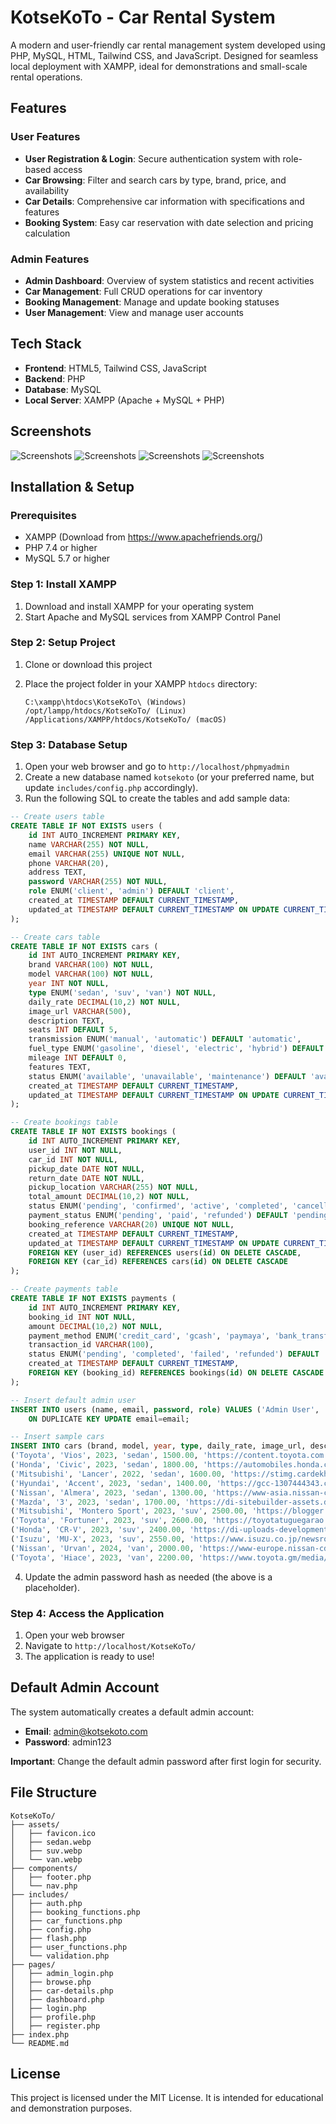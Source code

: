 # KotseKoTo - Car Rental System

A modern and user-friendly car rental management system developed using PHP, MySQL, HTML, Tailwind CSS, and JavaScript. Designed for seamless local deployment with XAMPP, ideal for demonstrations and small-scale rental operations.

## Features

### User Features
- **User Registration & Login**: Secure authentication system with role-based access
- **Car Browsing**: Filter and search cars by type, brand, price, and availability
- **Car Details**: Comprehensive car information with specifications and features
- **Booking System**: Easy car reservation with date selection and pricing calculation

### Admin Features
- **Admin Dashboard**: Overview of system statistics and recent activities
- **Car Management**: Full CRUD operations for car inventory
- **Booking Management**: Manage and update booking statuses
- **User Management**: View and manage user accounts

## Tech Stack

- **Frontend**: HTML5, Tailwind CSS, JavaScript
- **Backend**: PHP
- **Database**: MySQL
- **Local Server**: XAMPP (Apache + MySQL + PHP)

## Screenshots

![Screenshots](/assets/screenshot-1.png)
![Screenshots](/assets/screenshot-2.png)
![Screenshots](/assets/screenshot-3.png)
![Screenshots](/assets/screenshot-4.png)

## Installation & Setup

### Prerequisites
- XAMPP (Download from https://www.apachefriends.org/)
- PHP 7.4 or higher
- MySQL 5.7 or higher

### Step 1: Install XAMPP
1. Download and install XAMPP for your operating system
2. Start Apache and MySQL services from XAMPP Control Panel

### Step 2: Setup Project
1. Clone or download this project
2. Place the project folder in your XAMPP `htdocs` directory:

   ```
   C:\xampp\htdocs\KotseKoTo\ (Windows)
   /opt/lampp/htdocs/KotseKoTo/ (Linux)
   /Applications/XAMPP/htdocs/KotseKoTo/ (macOS)
   ```

### Step 3: Database Setup
1. Open your web browser and go to `http://localhost/phpmyadmin`
2. Create a new database named `kotsekoto` (or your preferred name, but update `includes/config.php` accordingly).
3. Run the following SQL to create the tables and add sample data:

```sql
-- Create users table
CREATE TABLE IF NOT EXISTS users (
    id INT AUTO_INCREMENT PRIMARY KEY,
    name VARCHAR(255) NOT NULL,
    email VARCHAR(255) UNIQUE NOT NULL,
    phone VARCHAR(20),
    address TEXT,
    password VARCHAR(255) NOT NULL,
    role ENUM('client', 'admin') DEFAULT 'client',
    created_at TIMESTAMP DEFAULT CURRENT_TIMESTAMP,
    updated_at TIMESTAMP DEFAULT CURRENT_TIMESTAMP ON UPDATE CURRENT_TIMESTAMP
);

-- Create cars table
CREATE TABLE IF NOT EXISTS cars (
    id INT AUTO_INCREMENT PRIMARY KEY,
    brand VARCHAR(100) NOT NULL,
    model VARCHAR(100) NOT NULL,
    year INT NOT NULL,
    type ENUM('sedan', 'suv', 'van') NOT NULL,
    daily_rate DECIMAL(10,2) NOT NULL,
    image_url VARCHAR(500),
    description TEXT,
    seats INT DEFAULT 5,
    transmission ENUM('manual', 'automatic') DEFAULT 'automatic',
    fuel_type ENUM('gasoline', 'diesel', 'electric', 'hybrid') DEFAULT 'gasoline',
    mileage INT DEFAULT 0,
    features TEXT,
    status ENUM('available', 'unavailable', 'maintenance') DEFAULT 'available',
    created_at TIMESTAMP DEFAULT CURRENT_TIMESTAMP,
    updated_at TIMESTAMP DEFAULT CURRENT_TIMESTAMP ON UPDATE CURRENT_TIMESTAMP
);

-- Create bookings table
CREATE TABLE IF NOT EXISTS bookings (
    id INT AUTO_INCREMENT PRIMARY KEY,
    user_id INT NOT NULL,
    car_id INT NOT NULL,
    pickup_date DATE NOT NULL,
    return_date DATE NOT NULL,
    pickup_location VARCHAR(255) NOT NULL,
    total_amount DECIMAL(10,2) NOT NULL,
    status ENUM('pending', 'confirmed', 'active', 'completed', 'cancelled') DEFAULT 'pending',
    payment_status ENUM('pending', 'paid', 'refunded') DEFAULT 'pending',
    booking_reference VARCHAR(20) UNIQUE NOT NULL,
    created_at TIMESTAMP DEFAULT CURRENT_TIMESTAMP,
    updated_at TIMESTAMP DEFAULT CURRENT_TIMESTAMP ON UPDATE CURRENT_TIMESTAMP,
    FOREIGN KEY (user_id) REFERENCES users(id) ON DELETE CASCADE,
    FOREIGN KEY (car_id) REFERENCES cars(id) ON DELETE CASCADE
);

-- Create payments table
CREATE TABLE IF NOT EXISTS payments (
    id INT AUTO_INCREMENT PRIMARY KEY,
    booking_id INT NOT NULL,
    amount DECIMAL(10,2) NOT NULL,
    payment_method ENUM('credit_card', 'gcash', 'paymaya', 'bank_transfer') NOT NULL,
    transaction_id VARCHAR(100),
    status ENUM('pending', 'completed', 'failed', 'refunded') DEFAULT 'completed',
    created_at TIMESTAMP DEFAULT CURRENT_TIMESTAMP,
    FOREIGN KEY (booking_id) REFERENCES bookings(id) ON DELETE CASCADE
);

-- Insert default admin user
INSERT INTO users (name, email, password, role) VALUES ('Admin User', 'admin@kotsekoto.com', '$2y$10$REPLACE_WITH_HASHED_PASSWORD', 'admin')
    ON DUPLICATE KEY UPDATE email=email;

-- Insert sample cars
INSERT INTO cars (brand, model, year, type, daily_rate, image_url, description, seats, transmission, fuel_type, mileage, features) VALUES
('Toyota', 'Vios', 2023, 'sedan', 1500.00, 'https://content.toyota.com.ph/uploads/articles/251/003_251_1615361615860_000.png', 'A reliable and fuel-efficient sedan, perfect for city driving.', 5, 'automatic', 'gasoline', 12000, 'Bluetooth, Backup Camera, Power Windows, ABS, Airbags'),
('Honda', 'Civic', 2023, 'sedan', 1800.00, 'https://automobiles.honda.com/-/media/Honda-Automobiles/Vehicles/2026/civic-sedan/non-VLP/10-Family/MY26_Civic_Family_Card_Jelly_Hybrid_2x.jpg?sc_lang=en', 'Sporty design and advanced features for a comfortable ride.', 5, 'automatic', 'gasoline', 9000, 'Bluetooth, Cruise Control, Power Windows, ABS, Airbags'),
('Mitsubishi', 'Lancer', 2022, 'sedan', 1600.00, 'https://stimg.cardekho.com/images/carexteriorimages/930x620/Mitsubishi/Mitsubishi-Lancer/3379/1544677323023/front-left-side-47.jpg', 'Classic sedan with a reputation for durability and performance.', 5, 'automatic', 'gasoline', 15000, 'Bluetooth, Power Windows, ABS, Airbags'),
('Hyundai', 'Accent', 2023, 'sedan', 1400.00, 'https://gcc-1307444343.cos.accelerate.myqcloud.com/cc/modelImage/20241217144656_Accent.png', 'Compact and efficient, ideal for daily commutes.', 5, 'automatic', 'gasoline', 8000, 'Bluetooth, Power Windows, ABS, Airbags'),
('Nissan', 'Almera', 2023, 'sedan', 1300.00, 'https://www-asia.nissan-cdn.net/content/dam/Nissan/th/vehicles/VLP/almera-my23/new/spec/vl-spec.jpg', 'Affordable sedan with spacious interior and modern features.', 5, 'automatic', 'gasoline', 7000, 'Bluetooth, Power Windows, ABS, Airbags'),
('Mazda', '3', 2023, 'sedan', 1700.00, 'https://di-sitebuilder-assets.dealerinspire.com/Mazda/model-pages/2024/Mazda3+Sedan/trim-25-s.png', 'Stylish and fun-to-drive sedan with premium features.', 5, 'automatic', 'gasoline', 6000, 'Bluetooth, Backup Camera, Power Windows, ABS, Airbags, Sunroof'),
('Mitsubishi', 'Montero Sport', 2023, 'suv', 2500.00, 'https://blogger.googleusercontent.com/img/b/R29vZ2xl/AVvXsEjKWZelz-PSKSWe19Ls8x7cvisCcZ-a0G0POtErE52eORCAovmcVQ-lEwWOkbfPEehKSyR-wh2d6N1_4mPAkRrzMy8o6KiQiX7fsQshmBm9cF8QL-dIqQv-UEAXNe3tquwehcAEevgkjQY/s1600/pajero-gl-compress.png', 'Powerful SUV with off-road capabilities and spacious cabin.', 7, 'automatic', 'diesel', 10000, 'Bluetooth, Backup Camera, Power Windows, ABS, Airbags, GPS'),
('Toyota', 'Fortuner', 2023, 'suv', 2600.00, 'https://toyotatuguegarao.com.ph/wp-content/uploads/2024/06/Super-White-II-1.webp', 'Rugged and reliable SUV, perfect for family adventures.', 7, 'automatic', 'diesel', 9000, 'Bluetooth, Backup Camera, Power Windows, ABS, Airbags, GPS'),
('Honda', 'CR-V', 2023, 'suv', 2400.00, 'https://di-uploads-development.dealerinspire.com/bommaritohonda/uploads/2021/03/2021-CR-V-Touring.png', 'Comfortable and efficient SUV with advanced safety features.', 7, 'automatic', 'diesel', 8000, 'Bluetooth, Backup Camera, Power Windows, ABS, Airbags, Lane Assist'),
('Isuzu', 'MU-X', 2023, 'suv', 2550.00, 'https://www.isuzu.co.jp/newsroom/assets/img/20240612_1_im01.png', 'Durable SUV with strong performance and ample space.', 7, 'automatic', 'diesel', 11000, 'Bluetooth, Backup Camera, Power Windows, ABS, Airbags, Hill Start Assist'),
('Nissan', 'Urvan', 2024, 'van', 2000.00, 'https://www-europe.nissan-cdn.net/content/dam/Nissan/nissan_middle_east/vehicles/urvan/configurator/URVAN-2.5-MT-13S-4DR-Microbus-H-R-EX.jpg', 'Multi-purpose van with flexible seating and ample cargo space.', 8, 'automatic', 'diesel', 12000, 'Bluetooth, Backup Camera, Power Windows, ABS, Airbags, USB Charging'),
('Toyota', 'Hiace', 2023, 'van', 2200.00, 'https://www.toyota.gm/media/gamme/modeles/images/30d27f192f2033c2d75991c539c65eaf.png', 'Reliable van with spacious interior, ideal for both family and business use.', 12, 'manual', 'diesel', 15000, 'Bluetooth, Backup Camera, Power Windows, ABS, Airbags, USB Charging, Navigation System');
```

4. Update the admin password hash as needed (the above is a placeholder).

### Step 4: Access the Application
1. Open your web browser
2. Navigate to `http://localhost/KotseKoTo/`
3. The application is ready to use!

## Default Admin Account

The system automatically creates a default admin account:

- **Email**: admin@kotsekoto.com
- **Password**: admin123

**Important**: Change the default admin password after first login for security.

## File Structure

```
KotseKoTo/
├── assets/
│   ├── favicon.ico
│   ├── sedan.webp
│   ├── suv.webp
│   └── van.webp
├── components/
│   ├── footer.php
│   └── nav.php
├── includes/
│   ├── auth.php
│   ├── booking_functions.php
│   ├── car_functions.php
│   ├── config.php
│   ├── flash.php
│   ├── user_functions.php
│   └── validation.php
├── pages/
│   ├── admin_login.php
│   ├── browse.php
│   ├── car-details.php
│   ├── dashboard.php
│   ├── login.php
│   ├── profile.php
│   ├── register.php
├── index.php
└── README.md
```

## License

This project is licensed under the MIT License. It is intended for educational and demonstration purposes.